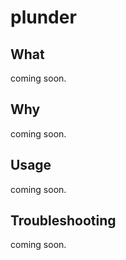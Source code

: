 # plunder

## What

coming soon.

## Why

coming soon.

## Usage

coming soon.

## Troubleshooting

coming soon.
